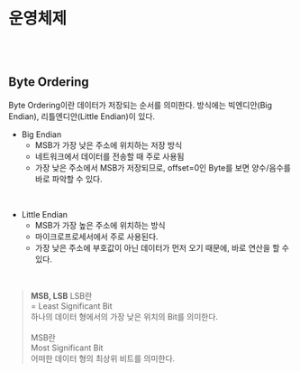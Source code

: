 # 운영체제

<br><br>

## Byte Ordering 

Byte Ordering이란 데이터가 저장되는 순서를 의미한다.
방식에는 빅엔디안(Big Endian), 리틀엔디안(Little Endian)이 있다.

- Big Endian
    - MSB가 가장 낮은 주소에 위치하는 저장 방식
    - 네트워크에서 데이터를 전송할 때 주로 사용됨
    - 가장 낮은 주소에서 MSB가 저장되므로, offset=0인 Byte를 보면 양수/음수를 바로 파악할 수 있다.

<br>

- Little Endian
    - MSB가 가장 높은 주소에 위치하는 방식
    - 마이크로프로세서에서 주로 사용된다.
    - 가장 낮은 주소에 부호값이 아닌 데이터가 먼저 오기 때문에, 바로 연산을 할 수 있다.

<br>

> **MSB, LSB**
> LSB란 <br>
> = Least Significant Bit <br>
> 하나의 데이터 형에서의 가장 낮은 위치의 Bit를 의미한다.
> <br><br>
> MSB란 <br>
> Most Significant Bit <br>
> 어떠한 데이터 형의 최상위 비트를 의미한다.




